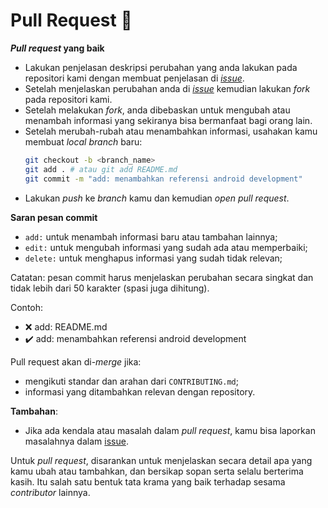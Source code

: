 # Pull Request 🚀

***Pull request* yang baik**

- Lakukan penjelasan deskripsi perubahan yang anda lakukan pada repositori kami dengan membuat penjelasan di [*issue*](https://github.com/Alexandria-Library/Mobile-Development/issues).
- Setelah menjelaskan perubahan anda di [*issue*](https://github.com/Alexandria-Library/Mobile-Development/issues) kemudian lakukan *fork* pada repositori kami.
- Setelah melakukan *fork*, anda dibebaskan untuk mengubah atau menambah informasi yang sekiranya bisa bermanfaat bagi orang lain.
- Setelah merubah-rubah atau menambahkan informasi, usahakan kamu membuat *local branch* baru:
  ```bash
  git checkout -b <branch_name>
  git add . # atau git add README.md
  git commit -m "add: menambahkan referensi android development"
  ```
- Lakukan *push* ke *branch* kamu dan kemudian *open pull request*.

**Saran pesan commit**

- `add:` untuk menambah informasi baru atau tambahan lainnya;
- `edit:` untuk mengubah informasi yang sudah ada atau memperbaiki;
- `delete:` untuk menghapus informasi yang sudah tidak relevan;

Catatan: pesan commit harus menjelaskan perubahan secara singkat dan tidak lebih dari 50 karakter (spasi juga dihitung).

Contoh:
- ❌ add: README.md
- ✔️ add: menambahkan referensi android development

Pull request akan di-*merge* jika:

- mengikuti standar dan arahan dari `CONTRIBUTING.md`;
- informasi yang ditambahkan relevan dengan repository.

**Tambahan**:

- Jika ada kendala atau masalah dalam *pull request*, kamu bisa laporkan masalahnya dalam [issue](https://github.com/Alexandria-Library/Mobile-Development/issues).

Untuk *pull request*, disarankan untuk menjelaskan secara detail apa yang kamu ubah atau tambahkan, dan bersikap sopan serta selalu berterima kasih. Itu salah satu bentuk tata krama yang baik terhadap sesama *contributor* lainnya.
